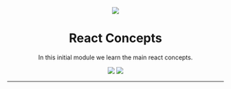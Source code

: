 <div align="center">
	<img src="https://user-images.githubusercontent.com/39541807/81132560-3a20a000-8f25-11ea-8179-4f4540936787.png">
	<h1> React Concepts</h1>
</div>
<p align="center">In this initial module we learn the main react concepts.</p>
<div display="inline" align="center">
<img src="https://img.shields.io/github/license/juniortrojilio/concept-react-gostack?style=flat-square" >
<img src="https://img.shields.io/github/license/juniortrojilio/concept-react-gostack">
</div>

---
